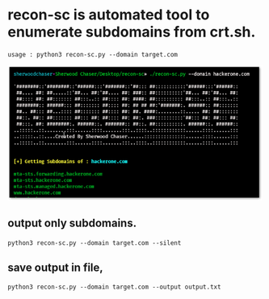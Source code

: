 # recon-sc is automated tool to enumerate subdomains from crt.sh.

```
usage : python3 recon-sc.py --domain target.com
```

![alt text](https://github.com/SherwoodChaser/recon-sc/blob/main/2020-12-15%2020_07_02-Window.png)

## output only subdomains.
```
python3 recon-sc.py --domain target.com --silent
```

## save output in file,
```
python3 recon-sc.py --domain target.com --output output.txt
```
